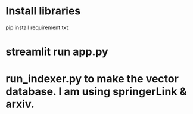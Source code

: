# Install libraries
pip install requirement.txt

# streamlit run app.py

# run_indexer.py to make the vector database. I am using springerLink & arxiv.
